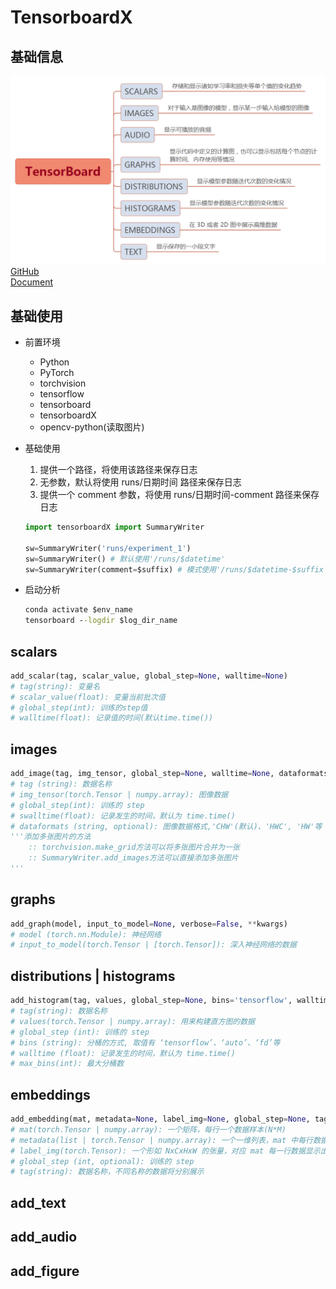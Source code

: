 # TensorboardX

## 基础信息
![架构](architecture.png)
[GitHub](https://github.com/lanpa/tensorboardX)  
[Document](https://tensorboardx.readthedocs.io/en/latest/tensorboard.html)

## 基础使用
* 前置环境
    * Python
    * PyTorch
    * torchvision
    * tensorflow
    * tensorboard
    * tensorboardX
    * opencv-python(读取图片)
* 基础使用
    1. 提供一个路径，将使用该路径来保存日志
    1. 无参数，默认将使用 runs/日期时间 路径来保存日志
    1. 提供一个 comment 参数，将使用 runs/日期时间-comment 路径来保存日志

    ```python
    import tensorboardX import SummaryWriter

    sw=SummaryWriter('runs/experiment_1')
    sw=SummaryWriter() # 默认使用'/runs/$datetime'
    sw=SummaryWriter(comment=$suffix) # 模式使用'/runs/$datetime-$suffix'
    ```
* 启动分析
    ```cmd
    conda activate $env_name
    tensorboard --logdir $log_dir_name
    ```

## scalars
```python
add_scalar(tag, scalar_value, global_step=None, walltime=None)
# tag(string): 变量名
# scalar_value(float): 变量当前批次值
# global_step(int): 训练的step值
# walltime(float): 记录值的时间(默认time.time())
```

## images
```python
add_image(tag, img_tensor, global_step=None, walltime=None, dataformats='CHW')
# tag (string): 数据名称
# img_tensor(torch.Tensor | numpy.array): 图像数据
# global_step(int): 训练的 step
# swalltime(float): 记录发生的时间，默认为 time.time()
# dataformats (string, optional): 图像数据格式,'CHW'(默认)、'HWC', 'HW'等
'''添加多张图片的方法
    :: torchvision.make_grid方法可以将多张图片合并为一张
    :: SummaryWriter.add_images方法可以直接添加多张图片
'''
```

## graphs
```python
add_graph(model, input_to_model=None, verbose=False, **kwargs)
# model (torch.nn.Module): 神经网络
# input_to_model(torch.Tensor | [torch.Tensor]): 深入神经网络的数据
```

## distributions | histograms
```python
add_histogram(tag, values, global_step=None, bins='tensorflow', walltime=None, max_bins=None)
# tag(string): 数据名称
# values(torch.Tensor | numpy.array): 用来构建直方图的数据
# global_step (int): 训练的 step
# bins (string): 分桶的方式, 取值有 ‘tensorflow’、‘auto’、‘fd’等
# walltime (float): 记录发生的时间，默认为 time.time()
# max_bins(int): 最大分桶数
```

## embeddings
```python
add_embedding(mat, metadata=None, label_img=None, global_step=None, tag='default', metadata_header=None)
# mat(torch.Tensor | numpy.array): 一个矩阵，每行一个数据样本(N*M)
# metadata(list | torch.Tensor | numpy.array): 一个一维列表，mat 中每行数据的 label，大小应和 mat 行数相同(标签类型: 1*N)
# label_img(torch.Tensor): 一个形如 NxCxHxW 的张量，对应 mat 每一行数据显示出的图像，N 应和 mat 行数相同: N*C*W*H(255必须归一化到0-1)
# global_step (int, optional): 训练的 step
# tag(string): 数据名称，不同名称的数据将分别展示
```

## add_text
## add_audio
## add_figure
